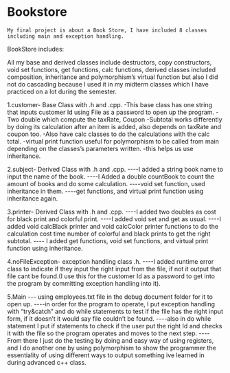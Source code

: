 # Bookstore
	My final project is about a Book Store, I have included 8 classes including main and exception handling.

BookStore includes:

All my base and derived classes include destructors, copy constructors, void set functions, get functions, calc functions, derived classes included composition, inheritance and polymorphism’s virtual function but also I did not do cascading because I used it in my midterm classes which I have practiced on a lot during the semester. 

1.customer- Base Class with .h and .cpp.
-This base class has one string that inputs customer Id using File as a password to open up the program.
-Two double which compute the taxRate, Coupon 
-Subtotal works differently by doing its calculation after an item is added, also depends on taxRate and coupon too.
-Also have calc classes to do the calculations with the calc total.
-virtual print function useful for polymorphism to be called from main depending on the classes’s parameters written.
-this helps us use inheritance.


2.subject- Derived Class with .h and .cpp.
----I added a string book name to input the name of the book.
----I Added a double countBook to count the amount of books and do some calculation.
----void set function, used inheritance in them.
----get functions, and virtual print function using inheritance again.

3.printer- Derived Class with .h and .cpp.
----I added two doubles as cost for black print and colorful print.
----I added void set and get as usual.
----I added void calcBlack printer and void calcColor printer functions to do the calculation cost time number of colorful and black prints to get the right subtotal.
---- I added get functions, void set functions, and virtual print function using inheritance. 

4.noFileException- exception handling class .h.
----I added runtime error class to indicate if they input the right input from the file, if not it output that file cant be found.(I use this for the customer Id as a password to get into the program by committing exception handling into it).

5.Main
--- using employees.txt file in the debug document folder for it to open up.
----in order for the program to operate, I put exception handling with “try&catch” and do while statements to test if the file has the right input form, if it doesn’t it would say file couldn’t be found.
----also in do while statement I put if statements  to check if the user put the right Id and checks it with the file so the program operates and moves to the next step.
     ----From there I just do the testing by doing and easy way of using registers, and I do another one by using polymorphism to show the programmer the essentiality of using different ways to output something ive learned in during advanced c++ class.
